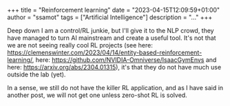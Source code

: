 +++
title = "Reinforcement learning"
date = "2023-04-15T12:09:59+01:00"
author = "ssamot"
tags = ["Artificial Intelligence"]
description = "..."
+++

Deep down I am a control/RL junkie, but I'll give it to the NLP crowd, they have managed to turn AI mainstream and create a useful tool. It's not that we are not seeing really cool RL projects (see here: https://clemenswinter.com/2023/04/14/entity-based-reinforcement-learning/,  here: https://github.com/NVIDIA-Omniverse/IsaacGymEnvs and here: https://arxiv.org/abs/2304.01315), it's that they do not have much use outside the lab (yet). 

In a sense, we still do not have the killer RL application, and as I have said in another post, we will not get one unless zero-shot RL is solved. 




